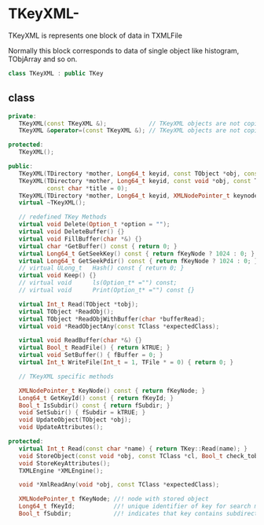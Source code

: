 <!-- TKeyXML.md --- 
;; 
;; Description: 
;; Author: Hongyi Wu(吴鸿毅)
;; Email: wuhongyi@qq.com 
;; Created: 一 1月  7 15:36:31 2019 (+0800)
;; Last-Updated: 三 9月 16 10:38:17 2020 (+0800)
;;           By: Hongyi Wu(吴鸿毅)
;;     Update #: 2
;; URL: http://wuhongyi.cn -->

# TKeyXML-

TKeyXML is represents one block of data in TXMLFile

Normally this block corresponds to data of single object like histogram, TObjArray and so on.

```cpp
class TKeyXML : public TKey
```

## class

```cpp
private:
   TKeyXML(const TKeyXML &);            // TKeyXML objects are not copiable.
   TKeyXML &operator=(const TKeyXML &); // TKeyXML objects are not copiable.

protected:
   TKeyXML();

public:
   TKeyXML(TDirectory *mother, Long64_t keyid, const TObject *obj, const char *name = 0, const char *title = 0);
   TKeyXML(TDirectory *mother, Long64_t keyid, const void *obj, const TClass *cl, const char *name,
           const char *title = 0);
   TKeyXML(TDirectory *mother, Long64_t keyid, XMLNodePointer_t keynode);
   virtual ~TKeyXML();

   // redefined TKey Methods
   virtual void Delete(Option_t *option = "");
   virtual void DeleteBuffer() {}
   virtual void FillBuffer(char *&) {}
   virtual char *GetBuffer() const { return 0; }
   virtual Long64_t GetSeekKey() const { return fKeyNode ? 1024 : 0; }
   virtual Long64_t GetSeekPdir() const { return fKeyNode ? 1024 : 0; }
   // virtual ULong_t   Hash() const { return 0; }
   virtual void Keep() {}
   // virtual void      ls(Option_t* ="") const;
   // virtual void      Print(Option_t* ="") const {}

   virtual Int_t Read(TObject *tobj);
   virtual TObject *ReadObj();
   virtual TObject *ReadObjWithBuffer(char *bufferRead);
   virtual void *ReadObjectAny(const TClass *expectedClass);

   virtual void ReadBuffer(char *&) {}
   virtual Bool_t ReadFile() { return kTRUE; }
   virtual void SetBuffer() { fBuffer = 0; }
   virtual Int_t WriteFile(Int_t = 1, TFile * = 0) { return 0; }

   // TKeyXML specific methods

   XMLNodePointer_t KeyNode() const { return fKeyNode; }
   Long64_t GetKeyId() const { return fKeyId; }
   Bool_t IsSubdir() const { return fSubdir; }
   void SetSubir() { fSubdir = kTRUE; }
   void UpdateObject(TObject *obj);
   void UpdateAttributes();

protected:
   virtual Int_t Read(const char *name) { return TKey::Read(name); }
   void StoreObject(const void *obj, const TClass *cl, Bool_t check_tobj = kFALSE);
   void StoreKeyAttributes();
   TXMLEngine *XMLEngine();

   void *XmlReadAny(void *obj, const TClass *expectedClass);

   XMLNodePointer_t fKeyNode; //! node with stored object
   Long64_t fKeyId;           //! unique identifier of key for search methods
   Bool_t fSubdir;            //! indicates that key contains subdirectory
```

<!-- TKeyXML.md ends here -->
